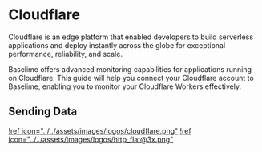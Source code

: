 # Cloudflare

Cloudflare is an edge platform that enabled developers to build serverless applications and deploy instantly across the globe for exceptional performance, reliability, and scale.

Baselime offers advanced monitoring capabilities for applications running on Cloudflare. This guide will help you connect your Cloudflare account to Baselime, enabling you to monitor your Cloudflare Workers effectively.

## Sending Data

[!ref icon="../../assets/images/logos/cloudflare.png"](./logpush.md)
[!ref icon="../../assets/images/logos/http_flat@3x.png"](./edge-logger.md)
